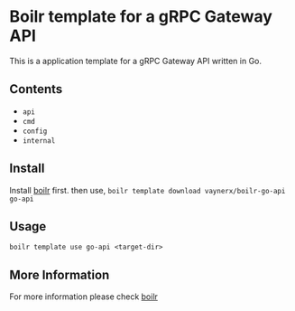 # Boilr template for a gRPC Gateway API
This is a application template for a gRPC Gateway API written in Go.

## Contents
- `api`
- `cmd`
- `config`
- `internal`

## Install
Install [boilr](https://github.com/vaynerx/boilr) first. then use,
`boilr template download vaynerx/boilr-go-api go-api`

## Usage
`boilr template use go-api <target-dir>`

## More Information
For more information please check [boilr](https://github.com/vaynerx/boilr)
